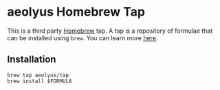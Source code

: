# aeolyus Homebrew Tap
This is a third party [Homebrew](https://brew.sh/) tap. A tap is a repository
of formulae that can be installed using `brew`. You can learn more
[here](https://docs.brew.sh/Taps).

## Installation
```
brew tap aeolyus/tap
brew install $FORMULA
```
